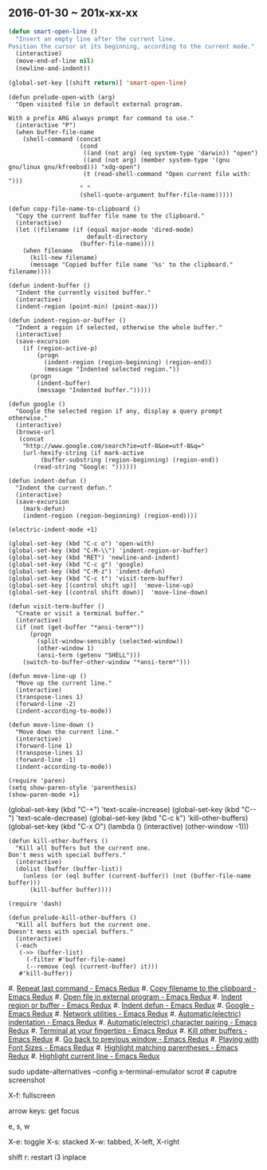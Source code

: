 2016-01-30 ~ 201x-xx-xx
-----------------------

```lisp
(defun smart-open-line ()
  "Insert an empty line after the current line.
Position the cursor at its beginning, according to the current mode."
  (interactive)
  (move-end-of-line nil)
  (newline-and-indent))

(global-set-key [(shift return)] 'smart-open-line)
```

```elisp
(defun prelude-open-with (arg)
  "Open visited file in default external program.

With a prefix ARG always prompt for command to use."
  (interactive "P")
  (when buffer-file-name
    (shell-command (concat
                    (cond
                     ((and (not arg) (eq system-type 'darwin)) "open")
                     ((and (not arg) (member system-type '(gnu gnu/linux gnu/kfreebsd))) "xdg-open")
                     (t (read-shell-command "Open current file with: ")))
                    " "
                    (shell-quote-argument buffer-file-name)))))
```

```elisp
(defun copy-file-name-to-clipboard ()
  "Copy the current buffer file name to the clipboard."
  (interactive)
  (let ((filename (if (equal major-mode 'dired-mode)
                      default-directory
                    (buffer-file-name))))
    (when filename
      (kill-new filename)
      (message "Copied buffer file name '%s' to the clipboard." filename))))
```

```elisp
(defun indent-buffer ()
  "Indent the currently visited buffer."
  (interactive)
  (indent-region (point-min) (point-max)))

(defun indent-region-or-buffer ()
  "Indent a region if selected, otherwise the whole buffer."
  (interactive)
  (save-excursion
    (if (region-active-p)
        (progn
          (indent-region (region-beginning) (region-end))
          (message "Indented selected region."))
      (progn
        (indent-buffer)
        (message "Indented buffer.")))))
```

```elisp
(defun google ()
  "Google the selected region if any, display a query prompt otherwise."
  (interactive)
  (browse-url
   (concat
    "http://www.google.com/search?ie=utf-8&oe=utf-8&q="
    (url-hexify-string (if mark-active
         (buffer-substring (region-beginning) (region-end))
       (read-string "Google: "))))))
```

```elisp
(defun indent-defun ()
  "Indent the current defun."
  (interactive)
  (save-excursion
    (mark-defun)
    (indent-region (region-beginning) (region-end))))
```


```elisp
(electric-indent-mode +1)
```

```elisp
(global-set-key (kbd "C-c o") 'open-with)
(global-set-key (kbd "C-M-\\") 'indent-region-or-buffer)
(global-set-key (kbd "RET") 'newline-and-indent)
(global-set-key (kbd "C-c g") 'google)
(global-set-key (kbd "C-M-z") 'indent-defun)
(global-set-key (kbd "C-c t") 'visit-term-buffer)
(global-set-key [(control shift up)]  'move-line-up)
(global-set-key [(control shift down)]  'move-line-down)

```

```elisp
(defun visit-term-buffer ()
  "Create or visit a terminal buffer."
  (interactive)
  (if (not (get-buffer "*ansi-term*"))
      (progn
        (split-window-sensibly (selected-window))
        (other-window 1)
        (ansi-term (getenv "SHELL")))
    (switch-to-buffer-other-window "*ansi-term*")))
```

```elisp
(defun move-line-up ()
  "Move up the current line."
  (interactive)
  (transpose-lines 1)
  (forward-line -2)
  (indent-according-to-mode))

(defun move-line-down ()
  "Move down the current line."
  (interactive)
  (forward-line 1)
  (transpose-lines 1)
  (forward-line -1)
  (indent-according-to-mode))
```

```elisp
(require 'paren)
(setq show-paren-style 'parenthesis)
(show-paren-mode +1)
```

(global-set-key (kbd "C-+") 'text-scale-increase)
(global-set-key (kbd "C--") 'text-scale-decrease)
(global-set-key (kbd "C-c k") 'kill-other-buffers)
(global-set-key (kbd "C-x O") (lambda ()
                                (interactive)
                                (other-window -1)))

```elisp
(defun kill-other-buffers ()
  "Kill all buffers but the current one.
Don't mess with special buffers."
  (interactive)
  (dolist (buffer (buffer-list))
    (unless (or (eql buffer (current-buffer)) (not (buffer-file-name buffer)))
      (kill-buffer buffer))))
```

```elisp
(require 'dash)

(defun prelude-kill-other-buffers ()
  "Kill all buffers but the current one.
Doesn't mess with special buffers."
  (interactive)
  (-each
   (->> (buffer-list)
     (-filter #'buffer-file-name)
     (--remove (eql (current-buffer) it)))
   #'kill-buffer))
```

#. [Repeat last command - Emacs Redux](http://emacsredux.com/blog/2013/03/26/repeat-last-command/)
#. [Copy filename to the clipboard - Emacs Redux](http://emacsredux.com/blog/2013/03/27/copy-filename-to-the-clipboard/)
#. [Open file in external program - Emacs Redux](http://emacsredux.com/blog/2013/03/27/open-file-in-external-program/)
#. [Indent region or buffer - Emacs Redux](http://emacsredux.com/blog/2013/03/27/indent-region-or-buffer/)
#. [Indent defun - Emacs Redux](http://emacsredux.com/blog/2013/03/28/indent-defun/)
#. [Google - Emacs Redux](http://emacsredux.com/blog/2013/03/28/google/)
#. [Network utilities - Emacs Redux](http://emacsredux.com/blog/2013/03/28/network-utilities/)
#. [Automatic(electric) indentation - Emacs Redux](http://emacsredux.com/blog/2013/03/29/automatic-electric-indentation/)
#. [Automatic(electric) character pairing - Emacs Redux](http://emacsredux.com/blog/2013/03/29/automatic-electric-character-pairing/)
#. [Terminal at your fingertips - Emacs Redux](http://emacsredux.com/blog/2013/03/29/terminal-at-your-fingertips/)
#. [Kill other buffers - Emacs Redux](http://emacsredux.com/blog/2013/03/30/kill-other-buffers/)
#. [Go back to previous window - Emacs Redux](http://emacsredux.com/blog/2013/03/30/go-back-to-previous-window/)
#. [Playing with Font Sizes - Emacs Redux](http://emacsredux.com/blog/2013/04/01/playing-with-font-sizes/)
#. [Highlight matching parentheses - Emacs Redux](http://emacsredux.com/blog/2013/04/01/highlight-matching-parentheses/)
#. [Highlight current line - Emacs Redux](http://emacsredux.com/blog/2013/04/02/highlight-current-line/)



sudo update-alternatives –config x-terminal-emulator
scrot # caputre screenshot

X-f: fullscreen

arrow keys: get focus

e, s, w

X-e: toggle
X-s: stacked
X-w: tabbed, X-left, X-right

shift r: restart i3 inplace
